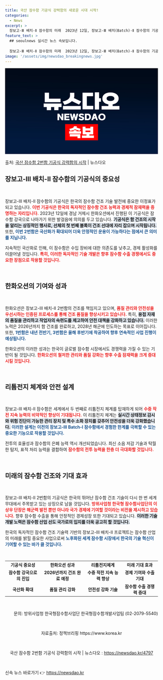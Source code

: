 ```yaml
---
title: 국산 잠수함 기공식 강력함의 새로운 시대 시작!
categories:
  - News
excerpt: >
  장보고-Ⅲ 배치-Ⅱ 잠수함의 미래  2023년 12일, 장보고-Ⅲ 배치(Batch)-Ⅱ 잠수함의 기공식이 경…
feature_text: >
  ## seoulnews 실시간 뉴스 속보입니다.

  장보고-Ⅲ 배치-Ⅱ 잠수함의 미래  2023년 12일, 장보고-Ⅲ 배치(Batch)-Ⅱ 잠수함의 기공식이 경…
image: '/assets/img/newsdao_breakingnews.jpg'
---
```


![뉴스다오 속보](/assets/img/newsdao_breakingnews.jpg)

<p>출처: <a href="https://newsdao.kr/4797" rel="dofollow">국산 잠수함 2번함 기공식 강력함의 시작</a> | 뉴스다오</p>

<h2 data-ke-size="size26">장보고-Ⅲ 배치-Ⅱ 잠수함의 기공식의 중요성</h2>

<p data-ke-size="size16">&nbsp;</p>

장보고-Ⅲ 배치-Ⅱ 잠수함의 기공식은 한국의 잠수함 건조 기술 발전에 중요한 이정표가 되고 있습니다. <b><span style="color: #ee2323;">이번 기공식은 한국의 독자적인 잠수함 건조 능력과 경제적 잠재력을 증명하는 자리입니다.</span></b> 2023년 12일에 경남 거제시 한화오션에서 진행된 이 기공식은 잠수함 강국으로 나아가기 위한 발걸음에 의의를 두고 있습니다. <b><span style="background-color: #21538527;">기공식은 함 건조의 시작을 알리는 상징적인 행사로, 선체의 첫 번째 블록이 건조 선대에 자리 잡으며 시작됩니다.</span></b> 또한, <b><span style="color: #1a5490;">이번 2번함은 국산화가 확대되어 더욱 안정적인 운용이 가능하다는 점에서 큰 의미를 지닙니다.</span></b>  

지속적인 국산화로 인해, 이 잠수함은 수입 장비에 대한 의존도를 낮추고, 경제 활성화를 이끌어낼 것입니다. <b><span style="color: #ee2323;">특히, 이러한 독자적인 기술 개발은 향후 잠수함 수출 경쟁에서도 중요한 장점으로 작용할 것입니다.</span></b> 

<p data-ke-size="size16">&nbsp;</p>

<h2 data-ke-size="size26">한화오션의 기여와 성과</h2>

<p data-ke-size="size16">&nbsp;</p>

한화오션은 장보고-Ⅲ 배치-Ⅱ 2번함의 건조를 책임지고 있으며, <b><span style="color: #ee2323;">품질 관리와 안전성을 우선시하는 인증된 프로세스를 통해 건조 품질을 향상시키고 있습니다.</span></b> 특히, <b><span style="background-color: #21538527;">용접 자재의 품질을 관리하고 작업자의 숙련도를 제고하여 안전 대책을 강화하고 있습니다.</span></b> 이러한 노력은 2026년까지 함 건조를 완료하고, 2028년 해군에 인도하는 목표로 이어집니다. 또한, <b><span style="color: #1a5490;">1번함은 내년 전반기, 3번함은 올해 후반기에 착공하여 향후 연속적인 사업 진행이 예상됩니다.</span></b> 

한화오션의 이러한 성과는 한국이 글로벌 잠수함 시장에서도 경쟁력을 가질 수 있는 기반이 될 것입니다. <b><span style="color: #ee2323;">한화오션의 철저한 관리와 품질 강화는 향후 수출 잠재력을 크게 증대시킬 것입니다.</span></b> 

<p data-ke-size="size16">&nbsp;</p>

<h2 data-ke-size="size26">리튬전지 체계와 안전 설계</h2>

<p data-ke-size="size16">&nbsp;</p>

장보고-Ⅲ 배치-Ⅱ 잠수함은 세계에서 두 번째로 리튬전지 체계를 탑재하게 되어 <b><span style="color: #ee2323;">수중 작전 지속 능력의 비약적인 향상이 기대됩니다.</span></b> 이 리튬전지 체계는 <b><span style="background-color: #21538527;">실시간 상태정보 감시와 위험 진단이 가능한 관리 장치 및 특수 소화 장치를 갖추어 안전성을 더욱 강화했습니다.</span></b> <b><span style="color: #1a5490;">이러한 설계는 이전의 장보고-Ⅲ Batch-I 잠수함에서 경험한 한계를 극복할 수 있는 중요한 기능으로 작용할 것입니다.</span></b>

전투의 효율성과 잠수함의 은폐 능력 역시 개선되었습니다. 최신 소음 저감 기술과 탁월한 탐지, 표적 처리 능력을 결합하여 <b><span style="color: #ee2323;">잠수함의 전투 능력을 한층 더 극대화할 것입니다.</span></b> 

<p data-ke-size="size16">&nbsp;</p>

<h2 data-ke-size="size26">미래의 잠수함 건조와 기대 효과</h2>

<p data-ke-size="size16">&nbsp;</p>

장보고-Ⅲ 배치-Ⅱ 2번함의 기공식은 한국의 뛰어난 잠수함 건조 기술이 다시 한 번 세계 무대에서 주목받고 있는 상징으로 남을 것입니다. <b><span style="color: #ee2323;">방위사업청 한국형 잠수함사업단의 이상우 단장은 해군력 발전 뿐만 아니라 국가 경제에 기여할 것이라는 비전을 제시하고 있습니다.</span></b> 향후 잠수함 수출을 통해 안정적인 경제성장 또한 기대되고 있습니다. <b><span style="background-color: #21538527;">이러한 기술 개발 노력은 잠수함 산업 선도 국가로의 입지를 더욱 공고히 할 것입니다.</span></b>

한국의 독자적인 잠수함 건조 기술력 기반의 장보고-Ⅲ 배치-Ⅱ 프로젝트는 잠수함 산업의 미래를 밝힐 중요한 사업으로써 <b><span style="color: #1a5490;">노후화된 세계 잠수함 시장에서 한국의 기술 혁신이 기여할 수 있는 바가 클 것입니다.</span></b> 

<p data-ke-size="size16">&nbsp;</p>

<table style="width: 100%; border-collapse: collapse;">
<tr>
<td style="text-align: center; height: 17px;"><b>기공식 중요성</b></td>
<td style="text-align: center; height: 17px;"><b>한화오션 성과</b></td>
<td style="text-align: center; height: 17px;"><b>리튬전지체계</b></td>
<td style="text-align: center; height: 17px;"><b>미래 기대 효과</b></td>
</tr>
<tr>
<td style="text-align: center; height: 17px;"><b>잠수함 강국으로의 진입</b></td>
<td style="text-align: center; height: 17px;"><b>2026년까지 건조 완료 예정</b></td>
<td style="text-align: center; height: 17px;"><b>수중 작전 지속 능력 향상</b></td>
<td style="text-align: center; height: 17px;"><b>경제 기여와 수출 기대</b></td>
</tr>
<tr>
<td style="text-align: center; height: 17px;"><b>국산화 확대</b></td>
<td style="text-align: center; height: 17px;"><b>품질 관리 강화</b></td>
<td style="text-align: center; height: 17px;"><b>안전성 강화 기술</b></td>
<td style="text-align: center; height: 17px;"><b>잠수함 수출 경쟁력 증대</b></td>
</tr>
</table>

<p data-ke-size="size16">&nbsp;</p>

<div style="text-align: right; margin-top: 10px;">
문의: 방위사업청 한국형잠수함사업단 한국형잠수함개발사업팀 (02-2079-5540)
</div>

<p data-ke-size="size16">&nbsp;</p>

<div style="text-align: center;">
자료출처: 정책브리핑 https://www.korea.kr
</div>

<p data-ke-size="size16">&nbsp;</p>

<div style="text-align: center;">
국산 잠수함 2번함 기공식 강력함의 시작 | 뉴스다오  : <a href="https://newsdao.kr/4797">https://newsdao.kr/4797</a>
</div>

<p data-ke-size="size16">&nbsp;</p> 

신속 뉴스 바로가기 👉 <a href="https://newsdao.kr" rel="dofollow">https://newsdao.kr</a>


